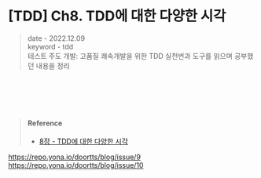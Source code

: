 # [TDD] Ch8. TDD에 대한 다양한 시각
> date - 2022.12.09  
> keyword - tdd  
> 테스트 주도 개발: 고품질 쾌속개발을 위한 TDD 실천번과 도구를 읽으며 공부했던 내용을 정리  

<br>








<br><br>

> #### Reference
> * [8장 - TDD에 대한 다양한 시각](https://repo.yona.io/doortts/blog/issue/8)

https://repo.yona.io/doortts/blog/issue/9
https://repo.yona.io/doortts/blog/issue/10

